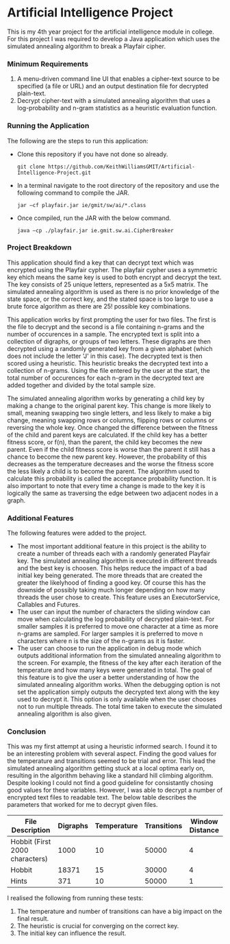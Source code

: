 # Artificial Intelligence Project
This is my 4th year project for the artificial intelligence module in college. For this project I was required to develop a Java application which uses the simulated annealing algorithm to break a Playfair cipher.

### Minimum Requirements
1. A menu-driven command line UI that enables a cipher-text source to be specified (a file or URL) and an output destination file for decrypted plain-text.
2. Decrypt cipher-text with a simulated annealing algorithm that uses a log-probability and n-gram statistics as a heuristic evaluation function.

### Running the Application
The following are the steps to run this application:

+ Clone this repository if you have not done so already.

   ```
   git clone https://github.com/KeithWilliamsGMIT/Artificial-Intelligence-Project.git
   ```

+ In a terminal navigate to the root directory of the repository and use the following command to compile the JAR.

   ```
   jar –cf playfair.jar ie/gmit/sw/ai/*.class
   ```

+ Once compiled, run the JAR with the below command.

   ```
   java –cp ./playfair.jar ie.gmit.sw.ai.CipherBreaker
   ```

### Project Breakdown
This application should find a key that can decrypt text which was encrypted using the Playfair cypher. The playfair cypher uses a symmetric key ehich means the same key is used to both encrypt and decrypt the text. The key consists of 25 unique letters, represented as a 5x5 matrix. The simulated annealing algorithm is used as there is no prior knowledge of the state space, or the correct key, and the stated space is too large to use a brute force algorithm as there are 25! possible key combinations.

This application works by first prompting the user for two files. The first is the file to decrypt and the second is a file containing n-grams and the number of occurences in a sample. The encrypted text is split into a collection of digraphs, or groups of two letters. These digraphs are then decrypted using a randomly generated key from a given alphabet (which does not include the letter 'J' in this case). The decrypted text is then scored using a heuristic. This heuristic breaks the decrypted text into a collection of n-grams. Using the file entered by the user at the start, the total number of occurences for each n-gram in the decrypted text are added together and divided by the total sample size.

The simulated annealing algorithm works by generating a child key by making a change to the original parent key. This change is more likely to small, meaning swapping two single letters, and less likely to make a big change, meaning swapping rows or columns, flipping rows or columns or reversing the whole key. Once changed the difference between the fitness of the child and parent keys are calculated. If the child key has a better fitness score, or f(n), than the parent, the child key becomes the new parent. Even if the child fitness score is worse than the parent it still has a chance to become the new parent key. However, the probability of this decreases as the temperature decreases and the worse the fitness score the less likely a child is to become the parent. The algorithm used to calculate this probability is called the acceptance probability function. It is also important to note that every time a change is made to the key it is logically the same as traversing the edge between two adjacent nodes in a graph.

### Additional Features
The following features were added to the project.
+ The most important additional feature in this project is the ability to create a number of threads each with a randomly generated Playfair key. The simulated annealing algorithm is executed in different threads and the best key is choosen. This helps reduce the impact of a bad initial key being generated. The more threads that are created the greater the likelyhood of finding a good key. Of course this has the downside of possibly taking much longer depending on how many threads the user chose to create. This feature uses an ExecutorService, Callables and Futures.
+ The user can input the number of characters the sliding window can move when calculating the log probability of decrypted plain-text. For smaller samples it is preferred to move one character at a time as more n-grams are sampled. For larger samples it is preferred to move n characters where n is the size of the n-grams as it is faster.
+ The user can choose to run the application in debug mode which outputs additional information from the simulated annealing algorithm to the screen. For example, the fitness of the key after each iteration of the temperature and how many keys were generated in total. The goal of this feature is to give the user a better understanding of how the simulated annealing algorithm works. When the debugging option is not set the application simply outputs the decrypted text along with the key used to decrypt it. This option is only available when the user chooses not to run multiple threads. The total time taken to execute the simulated annealing algorithm is also given.

### Conclusion
This was my first attempt at using a heuristic informed search. I found it to be an interesting problem with several aspect. Finding the good values for the temperature and transitions seemed to be trial and error. This lead the simulated annealing algorithm getting stuck at a local optima early on, resulting in the algorithm behaving like a standard hill climbing algorithm. Despite looking I could not find a good guideline for consistantly chosing good values for these variables. However, I was able to decrypt a number of encrypted text files to readable text. The below table describes the parameters that worked for me to decrypt given files.

| File Description               | Digraphs |Temperature | Transitions | Window Distance |
|--------------------------------|----------|------------|-------------|-----------------|
| Hobbit (First 2000 characters) | 1000     | 10         | 50000       | 4               |
| Hobbit                         | 18371    | 15         | 30000       | 4               |
| Hints                          | 371      | 10         | 50000       | 1               |

I realised the following from running these tests:
1. The temperature and number of transitions can have a big impact on the final result.
2. The heuristic is crucial for converging on the correct key.
3. The initial key can influence the result.
